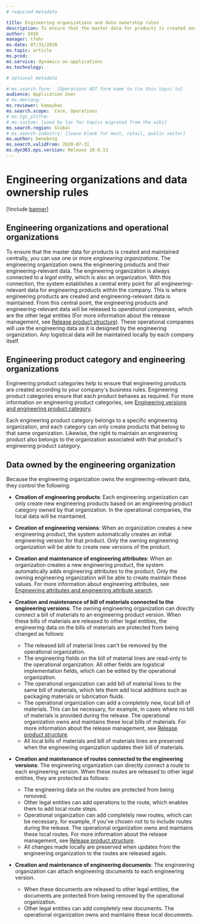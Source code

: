 ```yaml
---
# required metadata

title: Engineering organizations and data ownership rules
description: To ensure that the master data for products is created and maintained centrally, you can use one or more engineering organizations. The engineering organization represents the organization that owns the engineering products and its engineering relevant data.
author: XXXX
manager: tfehr
ms.date: 07/31/2020
ms.topic: article
ms.prod: 
ms.service: dynamics-ax-applications
ms.technology: 

# optional metadata

# ms.search.form:  [Operations AOT form name to tie this topic to]
audience: Application User
# ms.devlang: 
ms.reviewer: kamaybac
ms.search.scope:  Core, Operations
# ms.tgt_pltfrm: 
# ms.custom: [used by loc for topics migrated from the wiki]
ms.search.region: Global
# ms.search.industry: [leave blank for most, retail, public sector]
ms.author: benebotg
ms.search.validFrom: 2020-07-31
ms.dyn365.ops.version: Release 10.0.13
---
```


# Engineering organizations and data ownership rules

[!include [banner](../includes/banner.md)]

## Engineering organizations and operational organizations

<!-- KFM Does this feature add the concept of engineering vs organizational organizations? If so, we should make this more clear, and also describe how to configure which is which in the system. We should tell more about what an "operational organizations" is. -->

To ensure that the master data for products is created and maintained centrally, you can use one or more *engineering organizations*. The engineering organization owns the engineering products and their engineering-relevant data. The engineering organization is always connected to a *legal entity*, which is also an organization. With this connection, the system establishes a central entry point for all engineering-relevant data for engineering products within the company. This is where engineering products are created and engineering-relevant data is maintained. From this central point, the engineering products and engineering-relevant data will be released to *operational companies*, which are the other legal entities (For more information about the release management, see [Release product structure](release-product-structure.md)). These operational companies will use the engineering data as it is designed by the engineering organization. Any logistical data will be maintained locally by each company itself.

<!-- KFM: We should describe how to create an "engineering organization" -->

## Engineering product category and engineering organizations

Engineering product categories help to ensure that engineering products are created according to your company's business rules. Engineering product categories ensure that each product behaves as required. For more information on engineering product categories, see [Engineering versions and engineering product category](engineering-versions-product-category.md).

Each engineering product category belongs to a specific engineering organization, and each category can only create products that belong to that same organization. Likewise, the right to maintain an engineering product also belongs to the organization associated with that product's engineering product category.

## Data owned by the engineering organization

Because the engineering organization owns the engineering-relevant data, they control the following:

- **Creation of engineering products**: Each engineering organization can only create new engineering products based on an engineering product category owned by that organization. In the operational companies, the local data will be maintained. <!-- KFM: What does this last sentence mean? -->
- **Creation of engineering versions**: When an organization creates a new engineering product, the system automatically creates an initial engineering version for that product. Only the owning engineering organization will be able to create new versions of the product.
- **Creation and maintenance of engineering attributes**: When an organization creates a new engineering product, the system automatically adds engineering attributes to the product. Only the owning engineering organization will be able to create maintain these values. For more information about engineering attributes, see [Engineering attributes and engineering attribute search](engineering-attributes-and-search.md).
- **Creation and maintenance of bill of materials connected to the engineering versions**: The owning engineering organization can directly connect a bill of materials to an engineering product version. When these bills of materials are released to other legal entities, the engineering data on the bills of materials are protected from being changed as follows:
  - The released bill of material lines can't be removed by the operational organization.
  - The engineering fields on the bill of material lines are read-only to the operational organization. All other fields are logistical implementation fields, which can be edited by the operational organization.
  - The operational organization can add bill of material lines to the same bill of materials, which lets them add local additions such as packaging materials or lubrication fluids.
  - The operational organization can add a completely new, local bill of materials. This can be necessary, for example, in cases where no bill of materials is provided during the release. The operational organization owns and maintains these local bills of materials. For more information about the release management, see [Release product structure](release-product-structure.md).
  - All local bills of materials and bill of materials lines are preserved when the engineering organization updates their bill of materials.

- **Creation and maintenance of routes connected to the engineering versions**: The engineering organization can directly connect a route to each engineering version. When these routes are released to other legal entities, they are protected as follows:
  - The engineering data on the routes are protected from being removed.
  - Other legal entities can add operations to the route, which enables them to add local route steps.
  - Operational organization can  add completely new routes, which can be necessary, for example, if you've chosen not to to include routes during the release. The operational organization owns and maintains these local routes. For more information about the release management, see [Release product structure](release-product-structure.md).
  - All changes made locally are preserved when updates from the engineering organization to the routes are released again.

- **Creation and maintenance of engineering documents**: The engineering organization can attach engineering documents to each engineering version.
  - When these documents are released to other legal entities, the documents are protected from being removed by the operational organization. 
  - Other legal entities can add completely new documents. The operational organization owns and maintains these local documents.

<!-- KFM: Sometimes we say "other legal entities" and other times we say "operational organizations". Do these mean the same thing? Might we have multiple engineering orgs and multiple operational orgs? -->